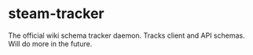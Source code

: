 steam-tracker
=============

The official wiki schema tracker daemon. Tracks client and API schemas. Will do more in the future.
